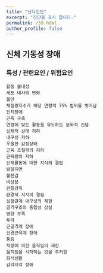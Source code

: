 ```yaml
---
title: "난다진단"
excerpt: "진단을 표시 합니다."
permalink: /59.html
author_profile: false
---
```

## 신체 기동성 장애




### 특성 / 관련요인 / 위험요인

>                

    활동 불내성
    세포 대사의 변화
    불안
    체질량지수가 해당 연령의 75% 범위를 벗어남
    인지장애
    근육 구축
    연령에 맞는 활동을 유도하는 문화적 신념
    신체적 상태 저하
    내구성 저하
    우울한 감정상태
    근육 조절력의 저하
    근육량의 저하
    신체활동에 대한 지식의 결핍
    발달지연
    불편감
    비상용
    관절강직
    환경적 지지의 결핌
    심혈관계 내구성의 제한
    골격구조의 통합성 상실
    영양 부족
    투약
    근골격계 장애
    신경근육계 장애
    통증
    처방에 의한 움직임의 제한
    움직임을 시작하는 것을 주저함
    좌식생활
    감각지각 장애
